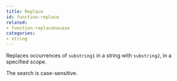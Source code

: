 ```yaml
---
title: Replace
id: function-replace
related:
- function-replacenocase
categories:
- string
---
```


Replaces occurrences of `substring1` in a string with `substring2`, in a specified scope. 

The search is case-sensitive.
